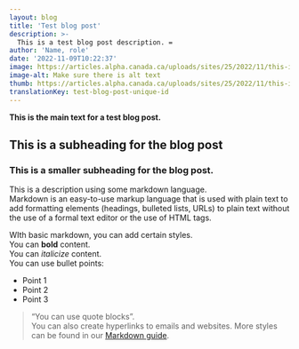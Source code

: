 ```yaml
---
layout: blog
title: 'Test blog post'
description: >-
  This is a test blog post description. =
author: 'Name, role'
date: '2022-11-09T10:22:37'
image: https://articles.alpha.canada.ca/uploads/sites/25/2022/11/this-is-a-test-image.jpeg
image-alt: Make sure there is alt text
thumb: https://articles.alpha.canada.ca/uploads/sites/25/2022/11/this-is-a-test-image.jpeg
translationKey: test-blog-post-unique-id
---
```


<p><strong>This is the main text for a test blog post.</strong></p>



<h2 id="h-this-is-a-subheading-for-the-blog-post">This is a subheading for the blog post</h2>



<h3 id="h-this-is-a-smaller-subheading-for-the-blog-post">This is a smaller subheading for the blog post.</h3>



<p>This is a description using some markdown language.<br>Markdown is an easy-to-use markup language that is used with plain text to add formatting elements (headings, bulleted lists, URLs) to plain text without the use of a formal text editor or the use of HTML tags.</p>



<p>WIth basic markdown, you can add certain styles.<br>You can <strong>bold</strong> content.<br>You can <em>italicize</em> content.<br>You can use bullet points:</p>



<ul><li>Point 1</li><li>Point 2</li><li>Point 3</li></ul>



<blockquote class="wp-block-quote"><p>“You can use quote blocks”.<br>You can also create hyperlinks to emails and websites. More styles can be found in our <a href="https://docs.google.com/document/d/1IxijQz9v0GPGfROVfiSADBZOB-fzObL_425RKemHw4M/edit#heading=h.wtq5yboa6mkd">Markdown guide</a>.</p></blockquote>

